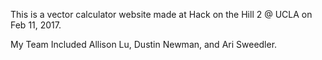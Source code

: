This is a vector calculator website made at Hack on the Hill 2 @ UCLA on Feb 11, 2017. 


My Team Included Allison Lu, Dustin Newman, and Ari Sweedler.

